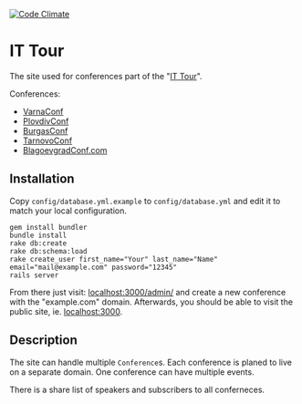 [![Code Climate](https://codeclimate.com/github/RStankov/it-tour.png)](https://codeclimate.com/github/RStankov/it-tour)

# IT Tour

The site used for conferences part of the "[IT Tour](http://it-tour.bg)".

Conferences:

* [VarnaConf](http://varnaconf.com)
* [PlovdivConf](http://plovdivconf.com)
* [BurgasConf](http://burgasconf.com)
* [TarnovoConf](http://tarnovoconf.com/)
* [BlagoevgradConf.com](http://blagoevgradconf.com/)

## Installation

Copy `config/database.yml.example` to `config/database.yml` and edit it to match your local configuration.

```
gem install bundler
bundle install
rake db:create
rake db:schema:load
rake create_user first_name="Your" last_name="Name" email="mail@example.com" password="12345"
rails server
```

From there just visit: [localhost:3000/admin/](http://localhost:3000/admin/) and create a new conference with the "example.com" domain. Afterwards, you should be able to visit the public site, ie. [localhost:3000](http://localhost:3000/).

## Description

The site can handle multiple ```Conference```s. Each conference is planed to live on a separate domain.
One conference can have multiple events.

There is a share list of speakers and subscribers to all conferneces.

